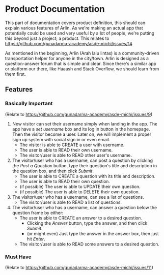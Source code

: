 Product Documentation
=====================

This part of documentation covers product definition, this should can explain various features of Arlin. As we're making an actual app that potentially could be used and very useful by a lot of people, we're putting this beyond just a project; a product. This relates to <https://github.com/gunadarma-academy/asde-michi/issues/14>.

As mentioned in the beginning, Arlin (Arah lalu lintas) is a community-driven transportation helper for anyone in the city/town. Arlin is designed as a question-answer forum that is simple and clear. Since there's a similar app or platform our there, like Haaash and Stack Overflow, we should learn from them first.

Features
--------

### Basically Important

(Relate to <https://github.com/gunadarma-academy/asde-michi/issues/9>)

1. New visitor can set their username simply when landing in the app. The app have a _set username_ box and its log in button in the homepage. Then the visitor become a user. Later on, we will implement a proper sign up system with social sign in or even email.
   - The visitor is able to CREATE a user with username.
   - The user is able to READ their own username.
   - The visitor/user is able to READ other user's username.
2. The visitor/user who has a username, can post a question by clicking the _Post a Question_ button, type their question's title and description in the question box, and then click _Submit_.
   - The user is able to CREATE a question with its title and description.
   - The user is able to READ their own question.
   - (if possible) The user is able to UPDATE their own question.
   - (if possible) The user is able to DELETE their own question.
3. The visitor/user who has a username, can see a list of questions.
   - The visitor/user is able to READ a list of questions.
4. The visitor/user who has a username, can answer a question below the question frame by either:
   - The user is able to CREATE an answer to a desired question.
     - Clicking the _Answer_ button, type the answer, and then click _Submit_.
     - (or might even) Just type the answer in the answer box, then just hit _Enter_.
   - The visitor/user is able to READ some answers to a desired question.

### Must Have

(Relate to <https://github.com/gunadarma-academy/asde-michi/issues/11>)

